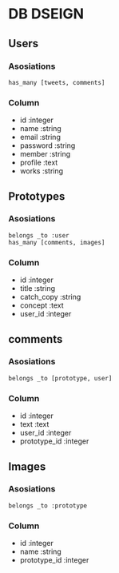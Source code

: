 # DB DSEIGN
## Users
### Asosiations
    has_many [tweets, comments]

### Column
- id :integer
- name :string
- email :string
- password :string
- member :string
- profile :text
- works :string

## Prototypes
### Asosiations
    belongs _to :user
    has_many [comments, images]

### Column
- id :integer
- title :string
- catch_copy :string
- concept :text
- user_id :integer

## comments
### Asosiations
    belongs _to [prototype, user]

### Column
- id :integer
- text :text
- user_id :integer
- prototype_id :integer

## Images
### Asosiations
    belongs _to :prototype

### Column
- id :integer
- name :string
- prototype_id :integer

